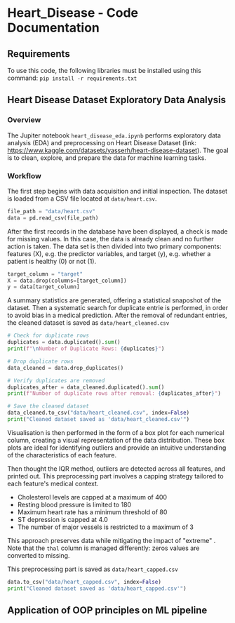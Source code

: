 # Heart_Disease - Code Documentation
## Requirements
To use this code, the following libraries must be installed using this command:
`pip install -r requirements.txt`

## Heart Disease Dataset Exploratory Data Analysis
### Overview
The Jupiter notebook `heart_disease_eda.ipynb` performs exploratory data analysis (EDA) and preprocessing on Heart Disease Dataset (link: https://www.kaggle.com/datasets/yasserh/heart-disease-dataset). The goal is to clean, explore, and prepare the data for machine learning tasks.

### Workflow
The first step begins with data acquisition and initial inspection. The dataset is loaded from a CSV file located at `data/heart.csv`.
``` python
file_path = "data/heart.csv"
data = pd.read_csv(file_path)
```
After the first records in the database have been displayed, a check is made for missing values. In this case, the data is already clean and no further action is taken.
The data set is then divided into two primary components: features (X), e.g. the predictor variables, and target (y), e.g. whether a patient is healthy (0) or not (1).

``` python
target_column = "target"
X = data.drop(columns=[target_column])
y = data[target_column]
```

A summary statistics are generated, offering a statistical snaposhot of the dataset. Then  a systematic search for duplicate entrie is performed, in order to avoid bias in a medical prediction. After the removal of redundant entries, the cleaned dataset is saved as `data/heart_cleaned.csv`

``` python
# Check for duplicate rows
duplicates = data.duplicated().sum()
print(f"\nNumber of Duplicate Rows: {duplicates}")

# Drop duplicate rows
data_cleaned = data.drop_duplicates()

# Verify duplicates are removed
duplicates_after = data_cleaned.duplicated().sum()
print(f"Number of duplicate rows after removal: {duplicates_after}")

# Save the cleaned dataset 
data_cleaned.to_csv("data/heart_cleaned.csv", index=False)
print("Cleaned dataset saved as 'data/heart_cleaned.csv'")
```

Visualisation is then performed in the form of a box plot for each numerical column, creating a visual representation of the data distribution. These box plots are ideal for identifying outliers and provide an intuitive understanding of the characteristics of each feature.

Then thought the IQR method, outliers are detected across all features, and printed out. This preprocessing part involves a capping strategy tailored to each feature's medical context.

- Cholesterol levels are capped at a maximum of 400
- Resting blood pressure is limited to 180
- Maximum heart rate has a minimum threshold of 80
- ST depression is capped at 4.0
- The number of major vessels is restricted to a maximum of 3

This approach preserves data while mitigating the impact of "extreme" . Note that the `thal` column is managed differently: zeros values are converted to missing.

This preprocessing part is saved as `data/heart_capped.csv`

```python
data.to_csv("data/heart_capped.csv", index=False)
print("Cleaned dataset saved as 'data/heart_capped.csv'")
```

## Application of OOP principles on ML pipeline
